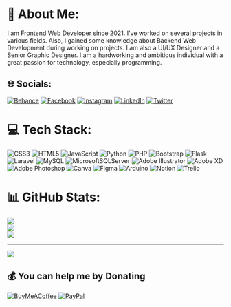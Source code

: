 # 💫 About Me:
I am Frontend Web Developer since 2021. I've worked on several projects in various fields. Also, I gained some knowledge about Backend Web Development during working on projects. I am also a UI/UX Designer and a Senior Graphic Designer. I am a hardworking and ambitious individual with a great passion for technology, especially programming.


## 🌐 Socials:
[![Behance](https://img.shields.io/badge/Behance-1769ff?logo=behance&logoColor=white)](https://behance.net/aedesigns11) [![Facebook](https://img.shields.io/badge/Facebook-%231877F2.svg?logo=Facebook&logoColor=white)](https://facebook.com/abdelrhman.elnhas) [![Instagram](https://img.shields.io/badge/Instagram-%23E4405F.svg?logo=Instagram&logoColor=white)](https://instagram.com/abdelrhman_elnhas) [![LinkedIn](https://img.shields.io/badge/LinkedIn-%230077B5.svg?logo=linkedin&logoColor=white)](https://linkedin.com/in/abdelrhman-elnhas) [![Twitter](https://img.shields.io/badge/Twitter-%231DA1F2.svg?logo=Twitter&logoColor=white)](https://twitter.com/a_elnhas1) 

# 💻 Tech Stack:
![CSS3](https://img.shields.io/badge/css3-%231572B6.svg?style=for-the-badge&logo=css3&logoColor=white) ![HTML5](https://img.shields.io/badge/html5-%23E34F26.svg?style=for-the-badge&logo=html5&logoColor=white) ![JavaScript](https://img.shields.io/badge/javascript-%23323330.svg?style=for-the-badge&logo=javascript&logoColor=%23F7DF1E) ![Python](https://img.shields.io/badge/python-3670A0?style=for-the-badge&logo=python&logoColor=ffdd54) ![PHP](https://img.shields.io/badge/php-%23777BB4.svg?style=for-the-badge&logo=php&logoColor=white) ![Bootstrap](https://img.shields.io/badge/bootstrap-%23563D7C.svg?style=for-the-badge&logo=bootstrap&logoColor=white) ![Flask](https://img.shields.io/badge/flask-%23000.svg?style=for-the-badge&logo=flask&logoColor=white) ![Laravel](https://img.shields.io/badge/laravel-%23FF2D20.svg?style=for-the-badge&logo=laravel&logoColor=white) ![MySQL](https://img.shields.io/badge/mysql-%2300f.svg?style=for-the-badge&logo=mysql&logoColor=white) ![MicrosoftSQLServer](https://img.shields.io/badge/Microsoft%20SQL%20Sever-CC2927?style=for-the-badge&logo=microsoft%20sql%20server&logoColor=white) ![Adobe Illustrator](https://img.shields.io/badge/adobeillustrator-%23FF9A00.svg?style=for-the-badge&logo=adobeillustrator&logoColor=white) ![Adobe XD](https://img.shields.io/badge/Adobe%20XD-470137?style=for-the-badge&logo=Adobe%20XD&logoColor=#FF61F6) ![Adobe Photoshop](https://img.shields.io/badge/adobephotoshop-%2331A8FF.svg?style=for-the-badge&logo=adobephotoshop&logoColor=white) ![Canva](https://img.shields.io/badge/Canva-%2300C4CC.svg?style=for-the-badge&logo=Canva&logoColor=white) 	![Figma](https://img.shields.io/badge/figma-%23F24E1E.svg?style=for-the-badge&logo=figma&logoColor=white) ![Arduino](https://img.shields.io/badge/-Arduino-00979D?style=for-the-badge&logo=Arduino&logoColor=white) ![Notion](https://img.shields.io/badge/Notion-%23000000.svg?style=for-the-badge&logo=notion&logoColor=white) ![Trello](https://img.shields.io/badge/Trello-%23026AA7.svg?style=for-the-badge&logo=Trello&logoColor=white)
# 📊 GitHub Stats:
![](https://github-readme-stats.vercel.app/api?username=abdelrhman-elnhas&theme=react&hide_border=true&include_all_commits=false&count_private=false)<br/>
![](https://github-readme-streak-stats.herokuapp.com/?user=abdelrhman-elnhas&theme=react&hide_border=true)<br/>
![](https://github-readme-stats.vercel.app/api/top-langs/?username=abdelrhman-elnhas&theme=react&hide_border=true&include_all_commits=false&count_private=false&layout=compact)

---
[![](https://visitcount.itsvg.in/api?id=abdelrhman-elnhas&icon=0&color=0)](https://visitcount.itsvg.in)

  ## 💰 You can help me by Donating
  [![BuyMeACoffee](https://img.shields.io/badge/Buy%20Me%20a%20Coffee-ffdd00?style=for-the-badge&logo=buy-me-a-coffee&logoColor=black)](https://buymeacoffee.com/aelnhas) [![PayPal](https://img.shields.io/badge/PayPal-00457C?style=for-the-badge&logo=paypal&logoColor=white)](https://paypal.me/aelnhas1) 

  
<!-- Proudly created with GPRM ( https://gprm.itsvg.in ) -->
